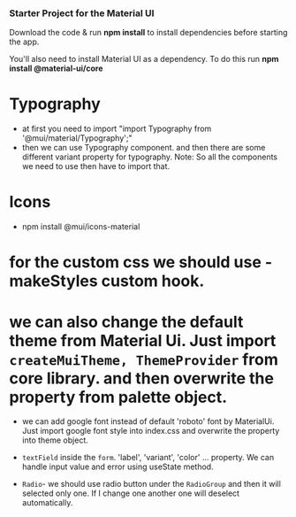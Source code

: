 ### Starter Project for the Material UI 

Download the code & run **npm install** to install dependencies before starting the app.

You'll also need to install Material UI as a dependency. To do this run **npm install @material-ui/core**

# Typography
* at first you need to import "import Typography from '@mui/material/Typography';"
* then we can use Typography component. and then there are some different variant property for typography.
Note: So all the components we need to use then have to import that. 

# Icons
* npm install @mui/icons-material
# for the custom css we should use - makeStyles custom hook.
# we can also change the default theme from Material Ui. Just import `createMuiTheme, ThemeProvider` from core library. and then overwrite  the property from palette object.
* we can add google font instead of default 'roboto' font by MaterialUi. Just import google font style into index.css and overwrite  the property into theme object.

* `textField` inside the `form`. 'label', 'variant', 'color' ... property. We can handle input value and error using    useState method. 

* `Radio`- we should use radio button under the `RadioGroup` and then it will selected only one. If I change one another one will deselect automatically.